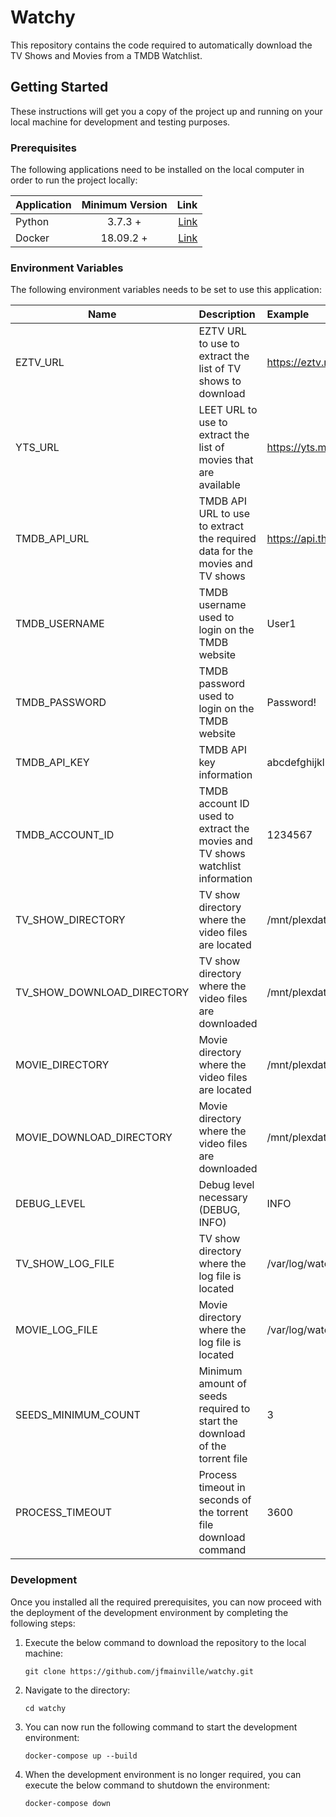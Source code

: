 # Watchy

This repository contains the code required to automatically download the TV Shows and Movies from a TMDB Watchlist.

## Getting Started

These instructions will get you a copy of the project up and running on your local machine for development and testing
purposes.

### Prerequisites

The following applications need to be installed on the local computer in order to run the project locally:

| Application | Minimum Version |                                       Link |
| ----------- | :-------------: | -----------------------------------------: |
| Python      |     3.7.3 +     |  [Link](https://www.python.org/downloads/) |
| Docker      |    18.09.2 +    | [Link](https://www.docker.com/get-started) |

### Environment Variables

The following environment variables needs to be set to use this application:

| Name                       | Description                                                                   | Example                          |
|----------------------------|:------------------------------------------------------------------------------|:---------------------------------|
| EZTV_URL                   | EZTV URL to use to extract the list of TV shows to download                   | https://eztv.re                  |
| YTS_URL                    | LEET URL to use to extract the list of movies that are available              | https://yts.mx                   |
| TMDB_API_URL               | TMDB API URL to use to extract the required data for the movies and TV shows  | https://api.themoviedb.org       |
| TMDB_USERNAME              | TMDB username used to login on the TMDB website                               | User1                            |
| TMDB_PASSWORD              | TMDB password used to login on the TMDB website                               | Password!                        |
| TMDB_API_KEY               | TMDB API key information                                                      | abcdefghijklmnopqrstuvwxyz123456 |
| TMDB_ACCOUNT_ID            | TMDB account ID used to extract the movies and TV shows watchlist information | 1234567                          |
| TV_SHOW_DIRECTORY          | TV show directory where the video files are located                           | /mnt/plexdata/TV Shows           |
| TV_SHOW_DOWNLOAD_DIRECTORY | TV show directory where the video files are downloaded                        | /mnt/plexdata/Downloads/tv_shows |
| MOVIE_DIRECTORY            | Movie directory where the video files are located                             | /mnt/plexdata/Movies             |
| MOVIE_DOWNLOAD_DIRECTORY   | Movie directory where the video files are downloaded                          | /mnt/plexdata/Downloads/movies   |
| DEBUG_LEVEL                | Debug level necessary (DEBUG, INFO)                                           | INFO                             |
| TV_SHOW_LOG_FILE           | TV show directory where the log file is located                               | /var/log/watchy/tv.log           |
| MOVIE_LOG_FILE             | Movie directory where the log file is located                                 | /var/log/watchy/movie.log        |
| SEEDS_MINIMUM_COUNT        | Minimum amount of seeds required to start the download of the torrent file    | 3                                |
| PROCESS_TIMEOUT            | Process timeout in seconds of the torrent file download command               | 3600                             |

### Development

Once you installed all the required prerequisites, you can now proceed with the deployment of the development
environment by completing the following steps:

1. Execute the below command to download the repository to the local machine:

   `git clone https://github.com/jfmainville/watchy.git`

2. Navigate to the directory:

   `cd watchy`

3. You can now run the following command to start the development environment:

   `docker-compose up --build`

4. When the development environment is no longer required, you can execute the below command to shutdown the
   environment:

   `docker-compose down`